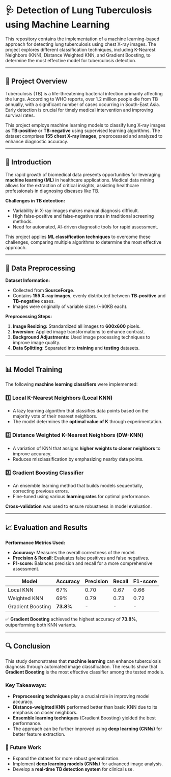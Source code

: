 # 🩺 Detection of Lung Tuberculosis using Machine Learning

This repository contains the implementation of a machine learning-based approach for detecting lung tuberculosis using chest X-ray images. The project explores different classification techniques, including K-Nearest Neighbors (KNN), Distance Weighted KNN, and Gradient Boosting, to determine the most effective model for tuberculosis detection.

---

## 📌 Project Overview

Tuberculosis (TB) is a life-threatening bacterial infection primarily affecting the lungs. According to WHO reports, over 1.2 million people die from TB annually, with a significant number of cases occurring in South-East Asia. Early detection is crucial for timely medical intervention and improving survival rates.

This project employs machine learning models to classify lung X-ray images as **TB-positive** or **TB-negative** using supervised learning algorithms. The dataset comprises **155 chest X-ray images**, preprocessed and analyzed to enhance diagnostic accuracy.

---

## 🏥 Introduction

The rapid growth of biomedical data presents opportunities for leveraging **machine learning (ML)** in healthcare applications. Medical data mining allows for the extraction of critical insights, assisting healthcare professionals in diagnosing diseases like TB.

**Challenges in TB detection:**
- Variability in X-ray images makes manual diagnosis difficult.
- High false-positive and false-negative rates in traditional screening methods.
- Need for automated, AI-driven diagnostic tools for rapid assessment.

This project applies **ML classification techniques** to overcome these challenges, comparing multiple algorithms to determine the most effective approach.

---

## 🔧 Data Preprocessing

**Dataset Information:**
- Collected from **SourceForge**.
- Contains **155 X-ray images**, evenly distributed between **TB-positive** and **TB-negative** cases.
- Images were originally of variable sizes (~60KB each).

**Preprocessing Steps:**
1. **Image Resizing:** Standardized all images to **600x600** pixels.
2. **Inversion:** Applied image transformations to enhance contrast.
3. **Background Adjustments:** Used image processing techniques to improve image quality.
4. **Data Splitting:** Separated into **training** and **testing** datasets.

---

## 📊 Model Training

The following **machine learning classifiers** were implemented:

### 1️⃣ Local K-Nearest Neighbors (Local KNN)
- A lazy learning algorithm that classifies data points based on the majority vote of their nearest neighbors.
- The model determines the **optimal value of K** through experimentation.

### 2️⃣ Distance Weighted K-Nearest Neighbors (DW-KNN)
- A variation of KNN that assigns **higher weights to closer neighbors** to improve accuracy.
- Reduces misclassification by emphasizing nearby data points.

### 3️⃣ Gradient Boosting Classifier
- An ensemble learning method that builds models sequentially, correcting previous errors.
- Fine-tuned using various **learning rates** for optimal performance.

**Cross-validation** was used to ensure robustness in model evaluation.

---

## 📈 Evaluation and Results

**Performance Metrics Used:**
- **Accuracy:** Measures the overall correctness of the model.
- **Precision & Recall:** Evaluates false positives and false negatives.
- **F1-score:** Balances precision and recall for a more comprehensive assessment.

| Model                | Accuracy | Precision | Recall | F1-score |
|----------------------|---------|-----------|--------|----------|
| Local KNN           | 67%     | 0.70      | 0.67   | 0.66     |
| Weighted KNN        | 69%     | 0.79      | 0.73   | 0.72     |
| Gradient Boosting   | **73.8%**  | -         | -      | -        |

✅ **Gradient Boosting** achieved the highest accuracy of **73.8%**, outperforming both KNN variants.

---

## 🔍 Conclusion

This study demonstrates that **machine learning** can enhance tuberculosis diagnosis through automated image classification. The results show that **Gradient Boosting** is the most effective classifier among the tested models.

### **Key Takeaways:**
- **Preprocessing techniques** play a crucial role in improving model accuracy.
- **Distance-weighted KNN** performed better than basic KNN due to its emphasis on closer neighbors.
- **Ensemble learning techniques** (Gradient Boosting) yielded the best performance.
- The approach can be further improved using **deep learning (CNNs)** for better feature extraction.

### 🔮 **Future Work**
- Expand the dataset for more robust generalization.
- Implement **deep learning models (CNNs)** for advanced image analysis.
- Develop a **real-time TB detection system** for clinical use.
